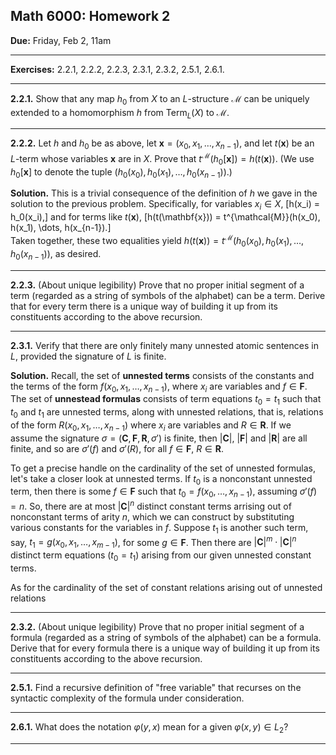 ## Math 6000: Homework 2

**Due:** Friday, Feb 2, 11am  

----

**Exercises:** 2.2.1, 2.2.2, 2.2.3, 2.3.1, 2.3.2, 2.5.1, 2.6.1.

-------------------------------------------------

**2.2.1.** Show that any map $h_0$ from $X$ to an $L$-structure $\mathcal{M}$ can be uniquely extended to a homomorphism $h$ from $\operatorname{Term}_L(X)$ to $\mathcal M$.

-------------------------------------------------

**2.2.2.**  Let $h$ and $h_0$ be as above, let 
$\mathbf{x} = (x_0, x_1, \dots, x_{n-1})$, and let 
$t(\mathbf{x})$ be an $L$-term whose variables $\mathbf{x}$ are in $X$.  Prove that $t^{\mathcal{M}}(h_0[\mathbf{x}]) = h(t(\mathbf{x}))$.  (We use $h_0[\mathbf{x}]$ to denote the tuple $(h_0(x_0), h_0(x_1), \dots, h_0(x_{n-1}))$.)

**Solution.** 
This is a trivial consequence of the definition of $h$ we gave in the solution to the previous problem.  Specifically, for variables $x_i \in X$, 
\[h(x_i) = h_0(x_i),\] 
and for terms like $t(\mathbf{x})$,
\[h(t(\mathbf{x})) = t^{\mathcal{M}}(h(x_0), h(x_1), \dots, h(x_{n-1}).\]  
Taken together, these two equalities yield 
$h(t(\mathbf{x})) = t^{\mathcal{M}}(h_0(x_0), h_0(x_1), \dots, h_0(x_{n-1}))$, 
as desired.


-------------------------------------------------

**2.2.3.** (About unique legibility) Prove that no proper initial segment of a term (regarded as a string of symbols of the alphabet) can be a term.  Derive that for every term there is a unique way of building it up from its constituents according to the above recursion.


-------------------------------------------------

**2.3.1.** Verify that there are only finitely many unnested atomic sentences in $L$, provided the signature of $L$ is finite.

**Solution.** Recall, the set of **unnested terms** consists of the constants and the terms of the form $f(x_0, x_1, \dots, x_{n-1})$, where $x_i$ are variables and $f\in \mathbf{F}$. The set of **unnestead formulas** consists of term equations $t_0 = t_1$ such that $t_0$ and $t_1$ are unnested terms, along with unnested relations, that is, relations of the form $R(x_0, x_1, \dots, x_{n-1})$ where $x_i$ are variables and $R\in \mathbf{R}$.
If we assume the signature $\sigma = (\mathbf{C}, \mathbf {F}, \mathbf{R}, \sigma')$ is finite, then $|\mathbf{C}|$, $|\mathbf{F}|$ and $|\mathbf{R}|$ are all finite, and so are $\sigma'(f)$ and $\sigma'(R)$, for all $f \in \mathbf{F}$, $R \in \mathbf{R}$.

To get a precise handle on the cardinality of the set of unnested formulas, let's take a closer look at unnested terms.  If $t_0$ is a nonconstant unnested term, then there is some $f\in \mathbf{F}$ such that $t_0 = f(x_0, \dots, x_{n-1})$, assuming $\sigma'(f) = n$.  So, there are at most $|\mathbf{C}|^n$ distinct constant terms arrising out of nonconstant terms of arity $n$, which we can construct by substituting various constants for the variables in $f$.  Suppose
$t_1$ is another such term, say, $t_1 = g(x_0, x_1, \dots, x_{m-1})$, 
for some $g\in \mathbf{F}$. Then there are 
$|\mathbf{C}|^{m}\cdot |\mathbf{C}|^{n}$ distinct term equations ($t_0 = t_1$) arising from our given unnested constant terms.

As for the cardinality of the set of constant relations arising out of unnested relations


-------------------------------------------------

**2.3.2.** (About unique legibility) Prove that no proper initial segment of a formula (regarded as a string of symbols of the alphabet) can be a formula.  Derive that for every formula there is a unique way of building it up from its constituents according to the above recursion.

----

**2.5.1.** Find a recursive definition of "free variable" that recurses on the syntactic complexity of the formula under consideration.

---

**2.6.1.** What does the notation $\varphi(y, x)$ mean for a given
$\varphi(x,y) \in L_2$?

---
